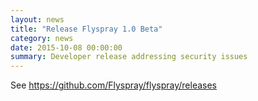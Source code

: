 ```yaml
---
layout: news
title: "Release Flyspray 1.0 Beta"
category: news
date: 2015-10-08 00:00:00
summary: Developer release addressing security issues
---
```


See https://github.com/Flyspray/flyspray/releases
